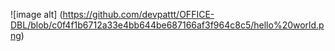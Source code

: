 ![image alt] (https://github.com/devpattt/OFFICE-DBL/blob/c0f4f1b6712a33e4bb644be687166af3f964c8c5/hello%20world.png)

